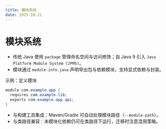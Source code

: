 ```yaml
---
title: 模块系统
date: 2025-10-21
---
```


# 模块系统

- 传统 Java 使用 `package` 管理命名空间与访问修饰；自 Java 9 引入 `Java Platform Module System (JPMS)`。
- 模块通过 `module-info.java` 声明导出包与依赖模块，支持显式依赖与封装。

示例：定义模块

```java
module com.example.app {
  requires com.example.lib;
  exports com.example.app.api;
}
```

- 与构建工具集成：Maven/Gradle 可自动处理模块路径（`--module-path`）。
- 与类路径兼容：未模块化依赖仍可在类路径下运行，迁移时注意混用策略。